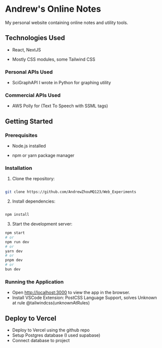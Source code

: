 # Andrew's Online Notes

My personal website containing online notes and utility tools.

## Technologies Used

- React, NextJS

- Mostly CSS modules, some Tailwind CSS

### Personal APIs Used

- SciGraphAPI I wrote in Python for graphing utility

### Commercial APIs Used

- AWS Polly for (Text To Speech with SSML tags)

## Getting Started

### Prerequisites

- Node.js installed

- npm or yarn package manager

### Installation

1. Clone the repository:

```bash

git clone https://github.com/AndrewZhouMQ123/Web_Experiments

```

2. Install dependencies:

```bash

npm install

```

3. Start the development server:

```bash
npm start
# or
npm run dev
# or
yarn dev
# or
pnpm dev
# or
bun dev
```

### Running the Application

- Open [http://localhost:3000](http://localhost:3000) to view the app in the browser.
- Install VSCode Extension: PostCSS Language Support, solves Unknown at rule @tailwindcss(unknownAtRules)

## Deploy to Vercel

- Deploy to Vercel using the github repo
- Setup Postgres database (I used supabase)
- Connect database to project
